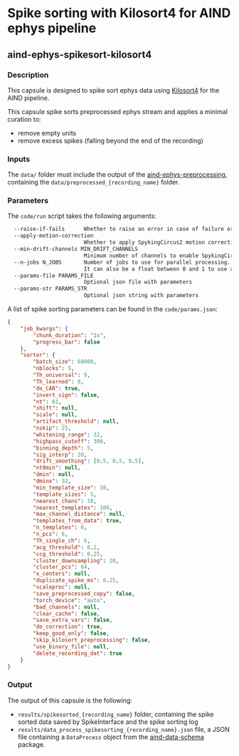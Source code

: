 # Spike sorting with Kilosort4 for AIND ephys pipeline
## aind-ephys-spikesort-kilosort4


### Description

This capsule is designed to spike sort ephys data using [Kilosort4](https://github.com/MouseLand/Kilosort/) for the AIND pipeline.

This capsule spike sorts preprocessed ephys stream and applies a minimal curation to:

- remove empty units
- remove excess spikes (falling beyond the end of the recording)


### Inputs

The `data/` folder must include the output of the [aind-ephys-preprocessing](https://github.com/AllenNeuralDynamics/aind-ephys-preprocessing), containing 
the `data/preprocessed_{recording_name}` folder.

### Parameters

The `code/run` script takes the following arguments:

```bash
  --raise-if-fails      Whether to raise an error in case of failure or continue. Default True (raise)
  --apply-motion-correction
                        Whether to apply SpykingCircus2 motion correction. Default: True
  --min-drift-channels MIN_DRIFT_CHANNELS
                        Minimum number of channels to enable SpykingCircus2 motion correction. Default is 96.
  --n-jobs N_JOBS       Number of jobs to use for parallel processing. Default is -1 (all available cores). 
                        It can also be a float between 0 and 1 to use a fraction of available cores
  --params-file PARAMS_FILE
                        Optional json file with parameters
  --params-str PARAMS_STR
                        Optional json string with parameters

```

A list of spike sorting parameters can be found in the `code/params.json`:

```json
{
    "job_kwargs": {
        "chunk_duration": "1s",
        "progress_bar": false
    },
    "sorter": {
        "batch_size": 60000,
        "nblocks": 5,
        "Th_universal": 9,
        "Th_learned": 8,
        "do_CAR": true,
        "invert_sign": false,
        "nt": 61,
        "shift": null,
        "scale": null,
        "artifact_threshold": null,
        "nskip": 25,
        "whitening_range": 32,
        "highpass_cutoff": 300,
        "binning_depth": 5,
        "sig_interp": 20,
        "drift_smoothing": [0.5, 0.5, 0.5],
        "nt0min": null,
        "dmin": null,
        "dminx": 32,
        "min_template_size": 10,
        "template_sizes": 5,
        "nearest_chans": 10,
        "nearest_templates": 100,
        "max_channel_distance": null,
        "templates_from_data": true,
        "n_templates": 6,
        "n_pcs": 6,
        "Th_single_ch": 6,
        "acg_threshold": 0.2,
        "ccg_threshold": 0.25,
        "cluster_downsampling": 20,
        "cluster_pcs": 64,
        "x_centers": null,
        "duplicate_spike_ms": 0.25,
        "scaleproc": null,
        "save_preprocessed_copy": false,
        "torch_device": "auto",
        "bad_channels": null,
        "clear_cache": false,
        "save_extra_vars": false,
        "do_correction": true,
        "keep_good_only": false,
        "skip_kilosort_preprocessing": false,
        "use_binary_file": null,
        "delete_recording_dat": true
    }
}
```

### Output

The output of this capsule is the following:

- `results/spikesorted_{recording_name}` folder, containing the spike sorted data saved by SpikeInterface and the spike sorting log
- `results/data_process_spikesorting_{recording_name}.json` file, a JSON file containing a `DataProcess` object from the [aind-data-schema](https://aind-data-schema.readthedocs.io/en/stable/) package.


